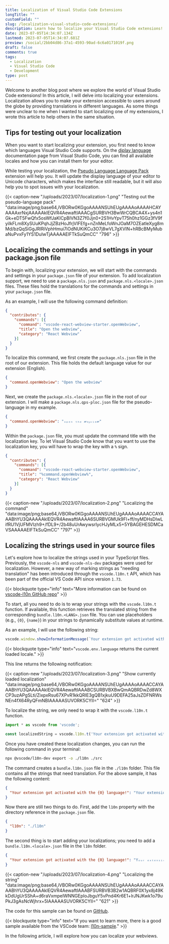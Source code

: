 ```yaml
---
title: Localization of Visual Studio Code Extensions
longTitle: ""
customField: ""
slug: /localization-visual-studio-code-extensions/
description: Learn how to localize your Visual Studio Code extensions! Explore localization of commands, settings, and strings in TypeScript files.
date: 2023-07-05T14:34:07.134Z
lastmod: 2023-07-05T14:34:07.681Z
preview: /social/2bb04d86-37a1-4593-90ad-6c6a0171019f.png
draft: false
comments: true
tags:
  - Localization
  - Visual Studio Code
  - Development
type: post
---
```


Welcome to another blog post where we explore the world of Visual Studio Code extensions! In this article, I will delve into localizing your extensions. Localization allows you to make your extension accessible to users around the globe by providing translations in different languages. As some things were unclear to me when I wanted to start localizing one of my extensions, I wrote this article to help others in the same situation.

## Tips for testing out your localization

When you want to start localizing your extension, you first need to know which languages Visual Studio Code supports. On the [diplay language](https://code.visualstudio.com/docs/getstarted/locales#_available-locales) documentation page from Visual Studio Code, you can find all available locales and how you can install them for your editor.

While testing your localization, the [Pseudo Language Language Pack](https://marketplace.visualstudio.com/items?itemName=MS-CEINTL.vscode-language-pack-qps-ploc) extension will help you. It will update the display language of your editor to Unicode characters, which makes the interface still readable, but it will also help you to spot issues with your localization.

{{< caption-new "/uploads/2023/07/localization-1.png" "Testing out the pseudo-language pack"  "data:image/png;base64,iVBORw0KGgoAAAANSUhEUgAAAAoAAAAHCAYAAAAxrNxjAAAAAklEQVR4AewaftIAAACgSURBVH3BwWrCQBCA4X+ys4n1Gk+eDT5FwQfx5osWfJaKICpBIVN3Z7f0Jjn0+2S1HvYpvT75h0hz1GGz3fV9fyilkFLm8XySUuKPqhJjZBzHoJfrjVIFEfg+nZnMeLfoWnJOaM7OZEatleXyg8mMd/bzQqSiGgJRlRiVphHmui7iOdNUKiKCu3O7j8wVL7gXVIN+hRBcBMyMubaNuPvxFy1YS1DuIwTjAAAAAElFTkSuQmCC" "796" >}}

## Localizing the commands and settings in your package.json file

To begin with, localizing your extension, we will start with the commands and settings in your `package.json` file of your extension. To add localization support, we need to use a `package.nls.json` and `package.nls.<locale>.json` files. These files hold the translations for the commands and settings in your `package.json` file.

As an example, I will use the following command definition:

<!-- FM:Snippet:Start data:{"id":"Highlight (single)","fields":[{"name":"type","value":"json"},{"name":"selection","value":"{\n  \"contributes\": {\n    \"commands\": [{\n      \"command\": \"vscode-react-webview-starter.openWebview\",\n      \"title\": \"Open the webview\",\n      \"category\": \"React Webview\"\n    }]\n  }\n}"}]} -->
```json
{
  "contributes": {
    "commands": [{
      "command": "vscode-react-webview-starter.openWebview",
      "title": "Open the webview",
      "category": "React Webview"
    }]
  }
}
```
<!-- FM:Snippet:End -->

To localize this command, we first create the `package.nls.json` file in the root of our extension. This file holds the default language value for our extension (English).

<!-- FM:Snippet:Start data:{"id":"Highlight (single)","fields":[{"name":"type","value":"json"},{"name":"selection","value":"{\n  \"command.openWebview\": \"Open the webview\"\n}"}]} -->
```json
{
  "command.openWebview": "Open the webview"
}
```
<!-- FM:Snippet:End -->

Next, we create the `package.nls.<locale>.json` file in the root of our extension. I will make a `package.nls.qps-ploc.json` file for the pseudo-language in my example.

<!-- FM:Snippet:Start data:{"id":"Highlight (single)","fields":[{"name":"type","value":"json"},{"name":"selection","value":"{\n  \"command.openWebview\": \"ₒₚₑₙ ₜₕₑ 𝓌ₑᵦᵥᵢₑ𝓌\"\n}"}]} -->
```json
{
  "command.openWebview": "ₒₚₑₙ ₜₕₑ 𝓌ₑᵦᵥᵢₑ𝓌"
}
```
<!-- FM:Snippet:End -->

Within the `package.json` file, you must update the command title with the localization key. To let Visual Studio Code know that you want to use the localization key, you will have to wrap the key with a `%` sign.

<!-- FM:Snippet:Start data:{"id":"Highlight (single)","fields":[{"name":"type","value":"json"},{"name":"selection","value":"{\n  \"contributes\": {\n    \"commands\": [{\n      \"command\": \"vscode-react-webview-starter.openWebview\",\n      \"title\": \"%command.openWebview%\",\n      \"category\": \"React Webview\"\n    }]\n  }\n}"}]} -->
```json
{
  "contributes": {
    "commands": [{
      "command": "vscode-react-webview-starter.openWebview",
      "title": "%command.openWebview%",
      "category": "React Webview"
    }]
  }
}
```
<!-- FM:Snippet:End -->

{{< caption-new "/uploads/2023/07/localization-2.png" "Localizing the command"  "data:image/png;base64,iVBORw0KGgoAAAANSUhEUgAAAAoAAAACCAYAAABhYU3QAAAAAklEQVR4AewaftIAAAA6SURBVGMUk9FI+ff/nyMDHsDIwLifRU1VjUFMVIzh9+/fDL9+/2b48uUrAwywsrIycHJyMLx5+5YBAGEHESDMCaVSAAAAAElFTkSuQmCC" "797" >}}

## Localizing the strings used in your source files

Let's explore how to localize the strings used in your TypeScript files. Previously, the `vscode-nls` and `vscode-nls-dev` packages were used for localization. However, a new way of marking strings as "needing translation" has been introduced through the `vscode.l10n.t` API, which has been part of the official VS Code API since version `1.73`.

<!-- FM:Snippet:Start data:{"id":"Blockquote","fields":[{"name":"type","value":"info"},{"name":"selection","value":"You can find more information in the [vscode-l10n GitHub repo](https://github.com/microsoft/vscode-l10n)"}]} -->
{{< blockquote type="info" text="More information can be found on [vscode-l10n GitHub repo](https://github.com/microsoft/vscode-l10n)" >}}
<!-- FM:Snippet:End -->

To start, all you need to do is to wrap your strings with the `vscode.l10n.t` function. If available, this function retrieves the translated string from the corresponding `bundle.l10n.<LANG>.json` file. You can use placeholders (e.g., `{0}`, `{name}`) in your strings to dynamically substitute values at runtime.

As an example, I will use the following string:

<!-- FM:Snippet:Start data:{"id":"Highlight (single)","fields":[{"name":"type","value":"typescript"},{"name":"selection","value":"vscode.window.showInformationMessage(`Your extension got activated with the ${vscode.env.language} language!`);"}]} -->
```typescript
vscode.window.showInformationMessage(`Your extension got activated with the ${vscode.env.language} language!`);
```
<!-- FM:Snippet:End -->

<!-- FM:Snippet:Start data:{"id":"Blockquote","fields":[{"name":"type","value":"info"},{"name":"selection","value":"`vscode.env.language` returns the current loaded locale."}]} -->
{{< blockquote type="info" text="`vscode.env.language` returns the current loaded locale." >}}
<!-- FM:Snippet:End -->

This line returns the following notification:

{{< caption-new "/uploads/2023/07/localization-3.png" "Show currently loaded localization"  "data:image/png;base64,iVBORw0KGgoAAAANSUhEUgAAAAoAAAACCAYAAABhYU3QAAAAAklEQVR4AewaftIAAABCSURBVBXBwQmAQBRDwZd8WXCP3uzAPgSLti/ZixpxRsu67XPvR1kkQRIE3gQB1xjkuU9DEFA25aJsZDFNRWsNEn4fX64RyQFmNBIAAAAASUVORK5CYII=" "624" >}}

To localize the string, we only need to wrap it with the `vscode.l10n.t` function.

<!-- FM:Snippet:Start data:{"id":"Highlight (single)","fields":[{"name":"type","value":"typescript"},{"name":"selection","value":"import * as vscode from 'vscode';\n\nconst localizedString = vscode.l10n.t('Your extension got activated with the {0} language!', vscode.env.language);"}]} -->
```typescript
import * as vscode from 'vscode';

const localizedString = vscode.l10n.t('Your extension got activated with the {0} language!', vscode.env.language);
```
<!-- FM:Snippet:End -->

Once you have created these localization changes, you can run the following command in your terminal:

<!-- FM:Snippet:Start data:{"id":"Highlight (single)","fields":[{"name":"type","value":"typescript"},{"name":"selection","value":"npx @vscode/l10n-dev export -o ./l10n ./src"}]} -->
```bash
npx @vscode/l10n-dev export -o ./l10n ./src
```
<!-- FM:Snippet:End -->

The command creates a `bundle.l10n.json` file in the `./l10n` folder. This file contains all the strings that need translation. For the above sample, it has the following content:

<!-- FM:Snippet:Start data:{"id":"Highlight (single)","fields":[{"name":"type","value":"json"},{"name":"selection","value":"{\n  \"Your extension got activated with the {0} language!\": \"Your extension got activated with the {0} language!\"\n}"}]} -->
```json
{
  "Your extension got activated with the {0} language!": "Your extension got activated with the {0} language!"
}
```
<!-- FM:Snippet:End -->

Now there are still two things to do. First, add the `l10n` property with the directory reference in the `package.json` file.

<!-- FM:Snippet:Start data:{"id":"Highlight (single)","fields":[{"name":"type","value":"json"},{"name":"selection","value":"{\n  \"l10n\": \"./l10n\"\n}"}]} -->
```json
{
  "l10n": "./l10n"
}
```
<!-- FM:Snippet:End -->

The second thing is to start adding your localizations; you need to add a `bundle.l10n.<locale>.json` file in the `l10n` folder.

<!-- FM:Snippet:Start data:{"id":"Highlight (single)","fields":[{"name":"type","value":"json"},{"name":"selection","value":"{\n  \"Your extension got activated with the {0} language!\": \"Yₒᵤᵣ ₑₓₜₑₙₛᵢₒₙ 𝓰ₒₜ ₐ𝒸ₜᵢᵥₐₜₑ𝒹 𝓌ᵢₜₕ ₜₕₑ {0} ₗₐₙ𝓰ᵤₐ𝓰ₑ!\"\n}"}]} -->
```json
{
  "Your extension got activated with the {0} language!": "Yₒᵤᵣ ₑₓₜₑₙₛᵢₒₙ 𝓰ₒₜ ₐ𝒸ₜᵢᵥₐₜₑ𝒹 𝓌ᵢₜₕ ₜₕₑ {0} ₗₐₙ𝓰ᵤₐ𝓰ₑ!"
}
```
<!-- FM:Snippet:End -->

{{< caption-new "/uploads/2023/07/localization-4.png" "Localizing the string"  "data:image/png;base64,iVBORw0KGgoAAAANSUhEUgAAAAoAAAACCAYAAABhYU3QAAAAAklEQVR4AewaftIAAABFSURBVB3B2w1AQBRF0X1yx8j49KkDdUgUrSShA+d6raVxmpeIWNNGEpIoJbguY5vPnd4Kr6E1+lrJNJKwk1o79uPkJ3gAsNcWjhrx+5IAAAAASUVORK5CYII=" "621" >}}

The code for this sample can be found on [GitHub](https://github.com/estruyf/vscode-react-webview-template/tree/localization).

<!-- FM:Snippet:Start data:{"id":"Blockquote","fields":[{"name":"type","value":"important"},{"name":"selection","value":"If you want to learn more, there is a good sample available: [l10n-sample](https://github.com/microsoft/vscode-extension-samples/tree/main/l10n-sample)"}]} -->
{{< blockquote type="info" text="If you want to learn more, there is a good sample available from the VSCode team: [l10n-sample](https://github.com/microsoft/vscode-extension-samples/tree/main/l10n-sample)." >}}
<!-- FM:Snippet:End -->

In the following article, I will explore how you can localize your webviews.
